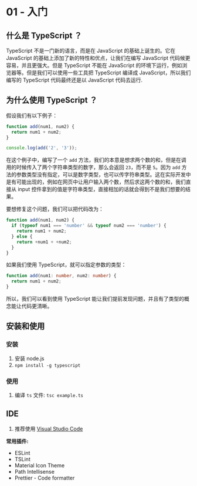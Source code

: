# 01 - 入门

## 什么是 TypeScript ？

TypeScript 不是一门新的语言，而是在 JavaScript 的基础上诞生的。它在 JavaScript 的基础上添加了新的特性和优点，让我们在编写 JavaScript 代码候更容易，并且更强大。但是 TypeScript 不能在 JavaScript 的环境下运行，例如浏览器等。但是我们可以使用一些工具把 TypeScript 编译成 JavaScript，所以我们编写的 TypeScript 代码最终还是以 JavaScript 代码去运行.

## 为什么使用 TypeScript ？

假设我们有以下例子：

```javascript
function add(num1, num2) {
  return num1 + num2;
}

console.log(add('2', '3'));
```

在这个例子中，编写了一个 `add` 方法，我们的本意是想求两个数的和，但是在调用的时候传入了两个字符串类型的数字，那么会返回 `23`，而不是 `5`。因为 `add` 方法的参数类型没有指定，可以是数字类型，也可以传字符串类型。这在实际开发中是有可能出现的，例如在网页中让用户输入两个数，然后求这两个数的和，我们直接从 input 控件拿到的值是字符串类型，直接相加的话就会得到不是我们想要的结果。

要想修复这个问题，我们可以把代码改为：

```javascript
function add(num1, num2) {
  if (typeof num1 === 'number' && typeof num2 === 'number') {
    return num1 + num2;
  } else {
    return +num1 + +num2;
  }
}
```

如果我们使用 TypeScript，就可以指定参数的类型：

```typescript
function add(num1: number, num2: number) {
  return num1 + num2;
}
```

所以，我们可以看到使用 TypeScript 能让我们提前发现问题，并且有了类型的概念能让代码更清晰。

## 安装和使用

### 安装

1. 安装 node.js
2. `npm install -g typescript`

### 使用

1. 编译 `ts` 文件: `tsc example.ts`

## IDE

1. 推荐使用 [Visual Studio Code](https://code.visualstudio.com/)

**常用插件:**

- ESLint
- TSLint
- Material Icon Theme
- Path Intellisense
- Prettier - Code formatter
